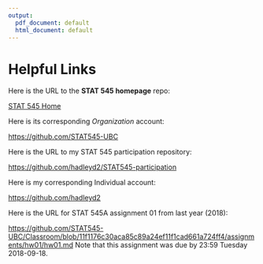 ```yaml
---
output:
  pdf_document: default
  html_document: default
---
```

# Helpful Links


Here is the URL to the __STAT 545 homepage__ repo:

[STAT 545 Home](https://github.com/STAT545-UBC/STAT545-home)

Here is its corresponding _Organization_ account:

https://github.com/STAT545-UBC

Here is the URL to my STAT 545 participation repository:

https://github.com/hadleyd2/STAT545-participation

Here is my corresponding Individual account:

https://github.com/hadleyd2

Here is the URL for STAT 545A assignment 01 from last year (2018):

https://github.com/STAT545-UBC/Classroom/blob/11f1176c30aca85c89a24ef11f1cad661a724ff4/assignments/hw01/hw01.md
Note that this assignment was due by 23:59 Tuesday 2018-09-18.
